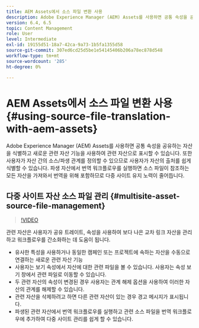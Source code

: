 ```yaml
---
title: AEM Assets에서 소스 파일 변환 사용
description: Adobe Experience Manager (AEM) Assets를 사용하면 공통 속성을 공유하는 자산을 식별하고 새로운 관련 자산 기능을 사용하여 관련 자산으로 표시할 수 있습니다. 또한 사용자가 자산 간의 소스/파생 관계를 정의할 수 있으므로 사용자가 자산의 출처를 쉽게 식별할 수 있습니다. 파생 자산에서 번역 워크플로우를 실행하면 소스 파일이 참조하는 모든 자산을 가져와서 번역을 위해 포함하므로 다중 사이트 유지 노력이 줄어듭니다.
version: 6.4, 6.5
topic: Content Management
role: User
level: Intermediate
exl-id: 19155d51-18a7-42ca-9a73-1b5fa1355d58
source-git-commit: 307ed6cd25d5be1e54145406b206a78ec878d548
workflow-type: tm+mt
source-wordcount: '285'
ht-degree: 0%

---
```


# AEM Assets에서 소스 파일 변환 사용 {#using-source-file-translation-with-aem-assets}

Adobe Experience Manager (AEM) Assets를 사용하면 공통 속성을 공유하는 자산을 식별하고 새로운 관련 자산 기능을 사용하여 관련 자산으로 표시할 수 있습니다. 또한 사용자가 자산 간의 소스/파생 관계를 정의할 수 있으므로 사용자가 자산의 출처를 쉽게 식별할 수 있습니다. 파생 자산에서 번역 워크플로우를 실행하면 소스 파일이 참조하는 모든 자산을 가져와서 번역을 위해 포함하므로 다중 사이트 유지 노력이 줄어듭니다.

## 다중 사이트 자산 소스 파일 관리 {#multisite-asset-source-file-management}

>[!VIDEO](https://video.tv.adobe.com/v/18331/?quality=9&learn=on)

관련 자산은 사용자가 공유 트레이트, 속성을 사용하여 보다 나은 교차 링크 자산을 관리하고 워크플로우를 간소화하는 데 도움이 됩니다.

* 유사한 특성을 사용하거나 동일한 캠페인 또는 프로젝트에 속하는 자산을 수동으로 연결하는 새로운 관련 자산 기능
* 사용자는 보기 속성에서 자산에 대한 관련 파일을 볼 수 있습니다. 사용자는 속성 보기 창에서 관련 파일로 이동할 수 있습니다.
* 두 관련 자산의 속성이 변경된 경우 사용자는 관계 해제 옵션을 사용하여 이러한 자산의 관계를 해제할 수 있습니다.
* 관련 자산을 삭제하려고 하면 다른 관련 자산이 있는 경우 경고 메시지가 표시됩니다.
* 파생된 관련 자산에서 번역 워크플로우를 실행하고 관련 소스 파일을 번역 워크플로우에 추가하여 다중 사이트 관리를 쉽게 할 수 있습니다.
